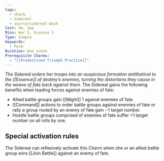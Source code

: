 ```yaml
---
tags:
  - charm
  - Sidereal
  - source/sidereal-book
Cost: 5m, 1wp
Mins: War 5, Essence 3
Type: Simple
Keywords:
  - Form
Duration: One scene
Prerequisite Charms:
  - "[[Predestined Triumph Practice]]"
---
```

*The Sidereal orders her troops into an auspicious formation antithetical to the [[Essence]] of destiny’s enemies, turning the distortions they cause in the weave of fate back against them.*
The Sidereal gains the following benefits when leading forces against enemies of fate: 
- Allied battle groups gain [[Might]] 1 against enemies of fate. 
- [[Command]] actions to order battle groups against enemies of fate or rally a group routed by an enemy of fate gain −1 target number. 
- Hostile battle groups comprised of enemies of fate suffer +1 target number on all rolls by one. 

## Special activation rules

The Sidereal can reflexively activate this Charm when she or an allied battle group wins [[Join Battle]] against an enemy of fate.